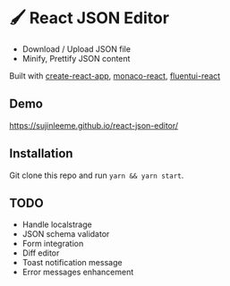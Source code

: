 # 🖌 React JSON Editor

- Download / Upload JSON file
- Minify, Prettify JSON content

Built with [create-react-app](https://reactjs.org/docs/create-a-new-react-app.html), [monaco-react](https://github.com/suren-atoyan/monaco-react), [fluentui-react](https://github.com/microsoft/fluentui)

## Demo

https://sujinleeme.github.io/react-json-editor/

## Installation

Git clone this repo and run `yarn && yarn start`.

## TODO

- Handle localstrage
- JSON schema validator
- Form integration
- Diff editor
- Toast notification message
- Error messages enhancement
